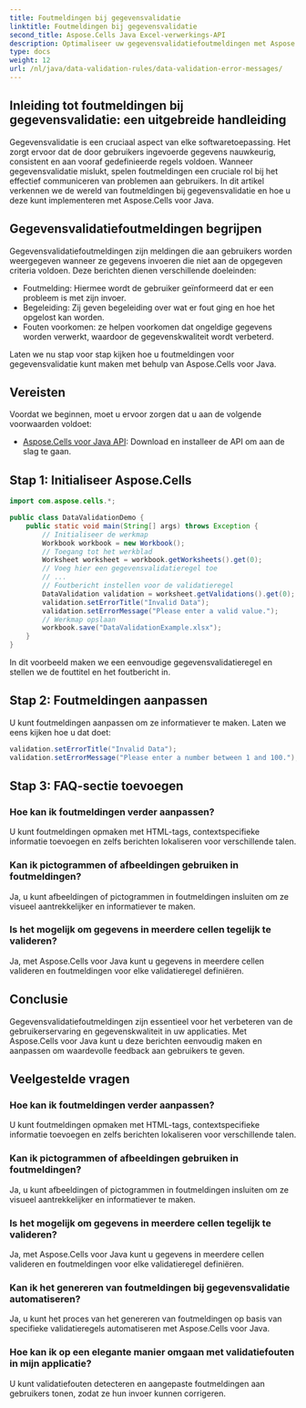 ```yaml
---
title: Foutmeldingen bij gegevensvalidatie
linktitle: Foutmeldingen bij gegevensvalidatie
second_title: Aspose.Cells Java Excel-verwerkings-API
description: Optimaliseer uw gegevensvalidatiefoutmeldingen met Aspose.Cells voor Java. Leer hoe u de gebruikerservaring kunt creëren, aanpassen en verbeteren.
type: docs
weight: 12
url: /nl/java/data-validation-rules/data-validation-error-messages/
---
```


## Inleiding tot foutmeldingen bij gegevensvalidatie: een uitgebreide handleiding

Gegevensvalidatie is een cruciaal aspect van elke softwaretoepassing. Het zorgt ervoor dat de door gebruikers ingevoerde gegevens nauwkeurig, consistent en aan vooraf gedefinieerde regels voldoen. Wanneer gegevensvalidatie mislukt, spelen foutmeldingen een cruciale rol bij het effectief communiceren van problemen aan gebruikers. In dit artikel verkennen we de wereld van foutmeldingen bij gegevensvalidatie en hoe u deze kunt implementeren met Aspose.Cells voor Java.

## Gegevensvalidatiefoutmeldingen begrijpen

Gegevensvalidatiefoutmeldingen zijn meldingen die aan gebruikers worden weergegeven wanneer ze gegevens invoeren die niet aan de opgegeven criteria voldoen. Deze berichten dienen verschillende doeleinden:

- Foutmelding: Hiermee wordt de gebruiker geïnformeerd dat er een probleem is met zijn invoer.
- Begeleiding: Zij geven begeleiding over wat er fout ging en hoe het opgelost kan worden.
- Fouten voorkomen: ze helpen voorkomen dat ongeldige gegevens worden verwerkt, waardoor de gegevenskwaliteit wordt verbeterd.

Laten we nu stap voor stap kijken hoe u foutmeldingen voor gegevensvalidatie kunt maken met behulp van Aspose.Cells voor Java.

## Vereisten

Voordat we beginnen, moet u ervoor zorgen dat u aan de volgende voorwaarden voldoet:

- [Aspose.Cells voor Java API](https://releases.aspose.com/cells/java/): Download en installeer de API om aan de slag te gaan.

## Stap 1: Initialiseer Aspose.Cells

```java
import com.aspose.cells.*;

public class DataValidationDemo {
    public static void main(String[] args) throws Exception {
        // Initialiseer de werkmap
        Workbook workbook = new Workbook();
        // Toegang tot het werkblad
        Worksheet worksheet = workbook.getWorksheets().get(0);
        // Voeg hier een gegevensvalidatieregel toe
        // ...
        // Foutbericht instellen voor de validatieregel
        DataValidation validation = worksheet.getValidations().get(0);
        validation.setErrorTitle("Invalid Data");
        validation.setErrorMessage("Please enter a valid value.");
        // Werkmap opslaan
        workbook.save("DataValidationExample.xlsx");
    }
}
```

In dit voorbeeld maken we een eenvoudige gegevensvalidatieregel en stellen we de fouttitel en het foutbericht in.

## Stap 2: Foutmeldingen aanpassen

U kunt foutmeldingen aanpassen om ze informatiever te maken. Laten we eens kijken hoe u dat doet:

```java
validation.setErrorTitle("Invalid Data");
validation.setErrorMessage("Please enter a number between 1 and 100.");
```

## Stap 3: FAQ-sectie toevoegen

### Hoe kan ik foutmeldingen verder aanpassen?

U kunt foutmeldingen opmaken met HTML-tags, contextspecifieke informatie toevoegen en zelfs berichten lokaliseren voor verschillende talen.

### Kan ik pictogrammen of afbeeldingen gebruiken in foutmeldingen?

Ja, u kunt afbeeldingen of pictogrammen in foutmeldingen insluiten om ze visueel aantrekkelijker en informatiever te maken.

### Is het mogelijk om gegevens in meerdere cellen tegelijk te valideren?

Ja, met Aspose.Cells voor Java kunt u gegevens in meerdere cellen valideren en foutmeldingen voor elke validatieregel definiëren.

## Conclusie

Gegevensvalidatiefoutmeldingen zijn essentieel voor het verbeteren van de gebruikerservaring en gegevenskwaliteit in uw applicaties. Met Aspose.Cells voor Java kunt u deze berichten eenvoudig maken en aanpassen om waardevolle feedback aan gebruikers te geven.

## Veelgestelde vragen

### Hoe kan ik foutmeldingen verder aanpassen?

U kunt foutmeldingen opmaken met HTML-tags, contextspecifieke informatie toevoegen en zelfs berichten lokaliseren voor verschillende talen.

### Kan ik pictogrammen of afbeeldingen gebruiken in foutmeldingen?

Ja, u kunt afbeeldingen of pictogrammen in foutmeldingen insluiten om ze visueel aantrekkelijker en informatiever te maken.

### Is het mogelijk om gegevens in meerdere cellen tegelijk te valideren?

Ja, met Aspose.Cells voor Java kunt u gegevens in meerdere cellen valideren en foutmeldingen voor elke validatieregel definiëren.

### Kan ik het genereren van foutmeldingen bij gegevensvalidatie automatiseren?

Ja, u kunt het proces van het genereren van foutmeldingen op basis van specifieke validatieregels automatiseren met Aspose.Cells voor Java.

### Hoe kan ik op een elegante manier omgaan met validatiefouten in mijn applicatie?

U kunt validatiefouten detecteren en aangepaste foutmeldingen aan gebruikers tonen, zodat ze hun invoer kunnen corrigeren.